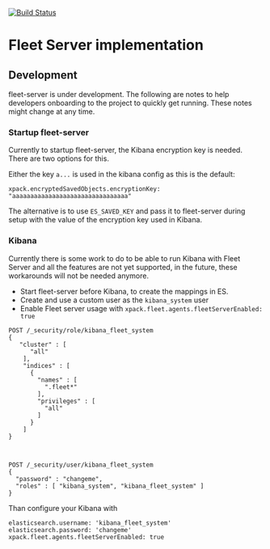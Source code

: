 [![Build Status](https://beats-ci.elastic.co/job/Ingest-manager/job/fleet-server/job/master/badge/icon)](https://beats-ci.elastic.co/job/Ingest-manager/job/fleet-server/job/master/)

# Fleet Server implementation

## Development

fleet-server is under development. The following are notes to help developers onboarding to the project to quickly get running. These notes might change at any time.

### Startup fleet-server

Currently to startup fleet-server, the Kibana encryption key is needed. There are two options for this.

Either the key `a...` is used in the kibana config as this is the default:

```
xpack.encryptedSavedObjects.encryptionKey: "aaaaaaaaaaaaaaaaaaaaaaaaaaaaaaaa"
```

The alternative is to use `ES_SAVED_KEY` and pass it to fleet-server during setup with the value of the encryption key used in Kibana.


### Kibana

Currently there is some work to do to be able to run Kibana with Fleet Server and all the features are not yet supported, in the future, these workarounds will not be needed anymore.

* Start fleet-server before Kibana, to create the mappings in ES.
* Create and use a custom user as the `kibana_system` user
* Enable Fleet server usage with `xpack.fleet.agents.fleetServerEnabled: true`

```
POST /_security/role/kibana_fleet_system
{
   "cluster" : [
      "all"
    ],
    "indices" : [
      {
        "names" : [
          ".fleet*"
        ],
        "privileges" : [
          "all"
        ]
      }
    ]
}



POST /_security/user/kibana_fleet_system
{
  "password" : "changeme",
  "roles" : [ "kibana_system", "kibana_fleet_system" ]
}
```

Than configure your Kibana with
```
elasticsearch.username: 'kibana_fleet_system'
elasticsearch.password: 'changeme'
xpack.fleet.agents.fleetServerEnabled: true
```